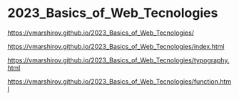 # 2023_Basics_of_Web_Tecnologies

https://vmarshirov.github.io/2023_Basics_of_Web_Tecnologies/

https://vmarshirov.github.io/2023_Basics_of_Web_Tecnologies/index.html

https://vmarshirov.github.io/2023_Basics_of_Web_Tecnologies/typography.html

https://vmarshirov.github.io/2023_Basics_of_Web_Tecnologies/function.html

